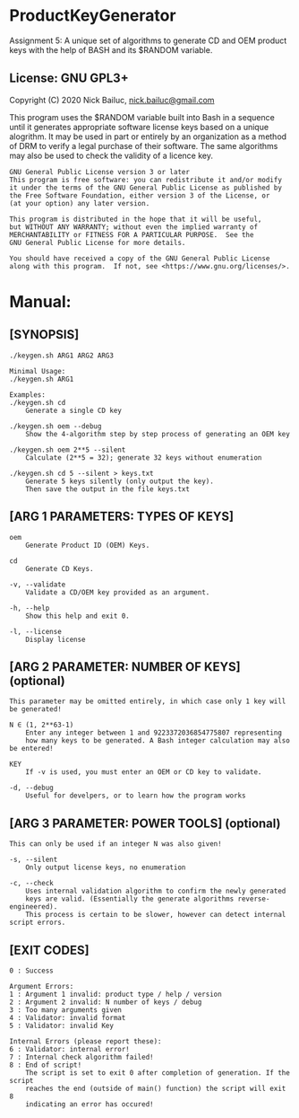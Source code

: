 # ProductKeyGenerator
Assignment 5: A unique set of algorithms to generate CD and OEM product keys with the help of
BASH and its $RANDOM variable.


## License: GNU GPL3+
Copyright (C) 2020 Nick Bailuc, nick.bailuc@gmail.com

This program uses the $RANDOM variable built into Bash in a sequence until it
generates appropriate software license keys based on a unique alogrithm.
It may be used in part or entirely by an organization as a method of DRM to
verify a legal purchase of their software. The same algorithms may also be used
to check the validity of a licence key.

	GNU General Public License version 3 or later
	This program is free software: you can redistribute it and/or modify
	it under the terms of the GNU General Public License as published by
	the Free Software Foundation, either version 3 of the License, or
	(at your option) any later version.

	This program is distributed in the hope that it will be useful,
	but WITHOUT ANY WARRANTY; without even the implied warranty of
	MERCHANTABILITY or FITNESS FOR A PARTICULAR PURPOSE.  See the
	GNU General Public License for more details.

	You should have received a copy of the GNU General Public License
	along with this program.  If not, see <https://www.gnu.org/licenses/>.


# Manual:

## [SYNOPSIS]

	./keygen.sh ARG1 ARG2 ARG3

	Minimal Usage:
	./keygen.sh ARG1
	
	Examples:
	./keygen.sh cd
		Generate a single CD key

	./keygen.sh oem --debug
		Show the 4-algorithm step by step process of generating an OEM key

	./keygen.sh oem 2**5 --silent
		Calculate (2**5 = 32); generate 32 keys without enumeration

	./keygen.sh cd 5 --silent > keys.txt
		Generate 5 keys silently (only output the key).
		Then save the output in the file keys.txt


## [ARG 1 PARAMETERS: TYPES OF KEYS]
	oem
		Generate Product ID (OEM) Keys.

	cd
		Generate CD Keys.

	-v, --validate
		Validate a CD/OEM key provided as an argument.

	-h, --help
		Show this help and exit 0.

	-l, --license
		Display license


## [ARG 2 PARAMETER: NUMBER OF KEYS] (optional)
	This parameter may be omitted entirely, in which case only 1 key will be generated!

	N ∈ (1, 2**63-1)
		Enter any integer between 1 and 9223372036854775807 representing
		how many keys to be generated. A Bash integer calculation may also be entered!

	KEY
		If -v is used, you must enter an OEM or CD key to validate.

	-d, --debug
		Useful for develpers, or to learn how the program works


## [ARG 3 PARAMETER: POWER TOOLS] (optional)
	This can only be used if an integer N was also given!

	-s, --silent
		Only output license keys, no enumeration

	-c, --check
		Uses internal validation algorithm to confirm the newly generated
		keys are valid. (Essentially the generate algorithms reverse-engineered).
		This process is certain to be slower, however can detect internal script errors.

## [EXIT CODES]
	0 : Success

	Argument Errors:
	1 : Argument 1 invalid: product type / help / version
	2 : Argument 2 invalid: N number of keys / debug
	3 : Too many arguments given
	4 : Validator: invalid format
	5 : Validator: invalid Key

	Internal Errors (please report these):
	6 : Validator: internal error!
	7 : Internal check algorithm failed!
	8 : End of script!
		The script is set to exit 0 after completion of generation. If the script
		reaches the end (outside of main() function) the script will exit 8
		indicating an error has occured!
